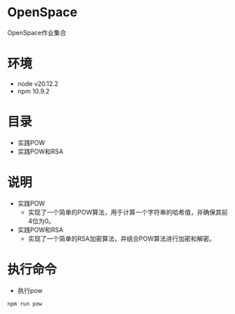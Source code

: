 <!--
 * @Author: leelongxi leelongxi@foxmail.com
 * @Date: 2024-10-09 20:17:42
 * @LastEditors: leelongxi leelongxi@foxmail.com
 * @LastEditTime: 2024-10-09 21:02:28
 * @FilePath: /OpenSpace/README.md
 * @Description: 这是默认设置,请设置`customMade`, 打开koroFileHeader查看配置 进行设置: https://github.com/OBKoro1/koro1FileHeader/wiki/%E9%85%8D%E7%BD%AE
-->
# OpenSpace
OpenSpace作业集合

# 环境
- node v20.12.2
- npm 10.9.2

# 目录
- 实践POW
- 实践POW和RSA

# 说明
- 实践POW
  - 实现了一个简单的POW算法，用于计算一个字符串的哈希值，并确保其前4位为0。
- 实践POW和RSA
  - 实现了一个简单的RSA加密算法，并结合POW算法进行加密和解密。

# 执行命令
- 执行pow
```bash
npm run pow
```

